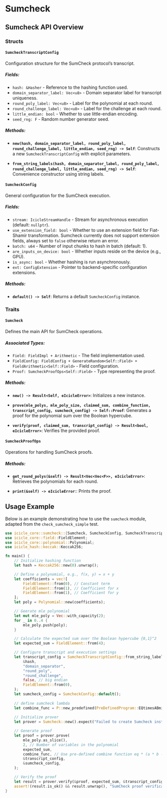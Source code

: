 # Sumcheck

## Sumcheck API Overview

### **Structs**

#### `SumcheckTranscriptConfig`
Configuration structure for the SumCheck protocol’s transcript.

##### **Fields:**
- `hash: &Hasher` - Reference to the hashing function used.
- `domain_separator_label: Vec<u8>` - Domain separator label for transcript uniqueness.
- `round_poly_label: Vec<u8>` - Label for the polynomial at each round.
- `round_challenge_label: Vec<u8>` - Label for the challenge at each round.
- `little_endian: bool` - Whether to use little-endian encoding.
- `seed_rng: F` - Random number generator seed.

##### **Methods:**
- **`new(hash, domain_separator_label, round_poly_label, round_challenge_label, little_endian, seed_rng) -> Self`**:
  Constructs a new `SumcheckTranscriptConfig` with explicit parameters.

- **`from_string_labels(hash, domain_separator_label, round_poly_label, round_challenge_label, little_endian, seed_rng) -> Self`**:
  Convenience constructor using string labels.

#### `SumcheckConfig`
General configuration for the SumCheck execution.

##### **Fields:**
- `stream: IcicleStreamHandle` - Stream for asynchronous execution (default: `nullptr`).
- `use_extension_field: bool` - Whether to use an extension field for Fiat-Shamir transformation. Sumcheck currently does not support extension fields, always set to `false` otherwise return an error.
- `batch: u64` - Number of input chunks to hash in batch (default: 1).
- `are_inputs_on_device: bool` - Whether inputs reside on the device (e.g., GPU).
- `is_async: bool` - Whether hashing is run asynchronously.
- `ext: ConfigExtension` - Pointer to backend-specific configuration extensions.

##### **Methods:**
- **`default() -> Self`**: 
  Returns a default `SumcheckConfig` instance.

### **Traits**

#### `Sumcheck`
Defines the main API for SumCheck operations.

##### **Associated Types:**
- `Field: FieldImpl + Arithmetic` - The field implementation used.
- `FieldConfig: FieldConfig + GenerateRandom<Self::Field> + FieldArithmetic<Self::Field>` - Field configuration.
- `Proof: SumcheckProofOps<Self::Field>` - Type representing the proof.

##### **Methods:**
- **`new() -> Result<Self, eIcicleError>`**:
  Initializes a new instance.

- **`prove(mle_polys, mle_poly_size, claimed_sum, combine_function, transcript_config, sumcheck_config) -> Self::Proof`**:
  Generates a proof for the polynomial sum over the Boolean hypercube.

- **`verify(proof, claimed_sum, transcript_config) -> Result<bool, eIcicleError>`**:
  Verifies the provided proof.


#### `SumcheckProofOps`
Operations for handling SumCheck proofs.

##### **Methods:**
- **`get_round_polys(&self) -> Result<Vec<Vec<F>>, eIcicleError>`**:
  Retrieves the polynomials for each round.

- **`print(&self) -> eIcicleError`**::
  Prints the proof.


## **Usage Example**

Below is an example demonstrating how to use the `sumcheck` module, adapted from the `check_sumcheck_simple` test.

```rust
use icicle_core::sumcheck::{Sumcheck, SumcheckConfig, SumcheckTranscriptConfig};
use icicle_core::field::FieldElement;
use icicle_core::polynomial::Polynomial;
use icicle_hash::keccak::Keccak256;

fn main() {
    // Initialize hashing function
    let hash = Keccak256::new(0).unwrap();

    // Define a polynomial, e.g., f(x, y) = x + y
    let coefficients = vec![
        FieldElement::from(0), // Constant term
        FieldElement::from(1), // Coefficient for x
        FieldElement::from(1), // Coefficient for y
    ];
    let poly = Polynomial::new(coefficients);

    // Geerate mle polynomial
    let mut mle_poly = Vec::with_capacity(2);
    for _ in 0..4 {
        mle_poly.push(poly);
    }

    // Calculate the expected sum over the Boolean hypercube {0,1}^2
    let expected_sum = FieldElement::from(4);

    // Configure transcript and execution settings
    let transcript_config = SumcheckTranscriptConfig::from_string_labels(
        &hash,
        "domain_separator",
        "round_poly",
        "round_challenge",
        false, // big endian
        FieldElement::from(0),
    );
    let sumcheck_config = SumcheckConfig::default();
   
    // define sumcheck lambda
    let combine_func = P::new_predefined(PreDefinedProgram::EQtimesABminusC).unwrap();
    
    // Initialize prover
    let prover = Sumcheck::new().expect("Failed to create Sumcheck instance");

    // Generate proof
    let proof = prover.prove(
        mle_poly.as_slice(),
        2, // Number of variables in the polynomial
        expected_sum,
        combine_func, // Use pre-defined combine function eq * (a * b - c)
        &transcript_config,
        &sumcheck_config,
    );

    // Verify the proof
    let result = prover.verify(&proof, expected_sum, &transcript_config);
    assert!(result.is_ok() && result.unwrap(), "SumCheck proof verification failed!");
}
